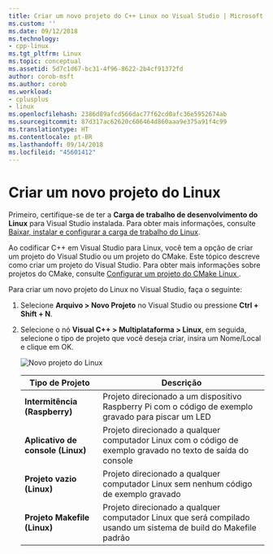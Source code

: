 ```yaml
---
title: Criar um novo projeto do C++ Linux no Visual Studio | Microsoft Docs
ms.custom: ''
ms.date: 09/12/2018
ms.technology:
- cpp-linux
ms.tgt_pltfrm: Linux
ms.topic: conceptual
ms.assetid: 5d7c1d67-bc31-4f96-8622-2b4cf91372fd
author: corob-msft
ms.author: corob
ms.workload:
- cplusplus
- linux
ms.openlocfilehash: 2386d89afcd566dac77f62cd0afc36e5952674ab
ms.sourcegitcommit: 87d317ac62620c606464d860aaa9e375a91f4c99
ms.translationtype: HT
ms.contentlocale: pt-BR
ms.lasthandoff: 09/14/2018
ms.locfileid: "45601412"
---
```

# <a name="create-a-new-linux-project"></a>Criar um novo projeto do Linux

Primeiro, certifique-se de ter a **Carga de trabalho de desenvolvimento do Linux** para Visual Studio instalada. Para obter mais informações, consulte [Baixar, instalar e configurar a carga de trabalho do Linux](download-install-and-setup-the-linux-development-workload.md).

Ao codificar C++ em Visual Studio para Linux, você tem a opção de criar um projeto do Visual Studio ou um projeto do CMake. Este tópico descreve como criar um projeto do Visual Studio. Para obter mais informações sobre projetos do CMake, consulte [Configurar um projeto do CMake Linux ](cmake-linux-project.md).

Para criar um novo projeto do Linux no Visual Studio, faça o seguinte:

1. Selecione **Arquivo > Novo Projeto** no Visual Studio ou pressione **Ctrl + Shift + N**.
1. Selecione o nó **Visual C++ > Multiplataforma > Linux**, em seguida, selecione o tipo de projeto que você deseja criar, insira um Nome/Local e clique em OK.

   ![Novo projeto do Linux](media/newproject.png)

   | Tipo de Projeto | Descrição
   | ------------ | ---
   | **Intermitência (Raspberry)**           | Projeto direcionado a um dispositivo Raspberry Pi com o código de exemplo gravado para piscar um LED
   | **Aplicativo de console (Linux)** | Projeto direcionado a qualquer computador Linux com o código de exemplo gravado no texto de saída do console
   | **Projeto vazio (Linux)**       | Projeto direcionado a qualquer computador Linux sem nenhum código de exemplo gravado
   | **Projeto Makefile (Linux)**    | Projeto direcionado a qualquer computador Linux que será compilado usando um sistema de build do Makefile padrão

